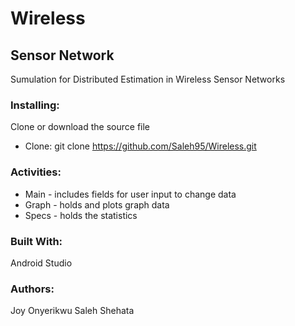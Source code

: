 # Wireless

## Sensor Network
Sumulation for Distributed Estimation in Wireless Sensor Networks

### Installing:
Clone or download the source file
  * Clone: git clone https://github.com/Saleh95/Wireless.git

### Activities:
  * Main - includes fields for user input to change data
  * Graph - holds and plots graph data
  * Specs - holds the statistics

### Built With:
Android Studio

### Authors:
Joy Onyerikwu
Saleh Shehata

